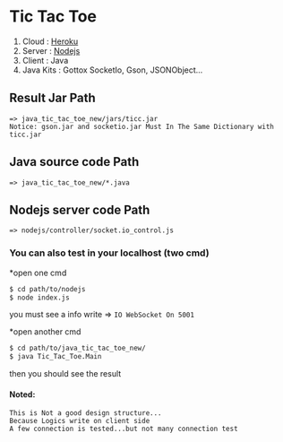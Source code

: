 
# **Tic Tac Toe**

1. Cloud :  [Heroku](https://devcenter.heroku.com/)
2. Server : [Nodejs](https://nodejs.org/en/about/)
3. Client : Java
4. Java Kits : Gottox SocketIo, Gson, JSONObject...

## Result Jar Path 

    => java_tic_tac_toe_new/jars/ticc.jar
    Notice: gson.jar and socketio.jar Must In The Same Dictionary with ticc.jar

## Java source code Path
    => java_tic_tac_toe_new/*.java
## Nodejs server code Path
    => nodejs/controller/socket.io_control.js

### You can also test in your localhost (two cmd)

*open one cmd
```sh
$ cd path/to/nodejs
$ node index.js
```
you must see a info write  => `IO WebSocket On 5001`

*open another cmd
```sh
$ cd path/to/java_tic_tac_toe_new/
$ java Tic_Tac_Toe.Main 
```
then you should see the result

#### Noted:
    This is Not a good design structure...
    Because Logics write on client side
    A few connection is tested...but not many connection test